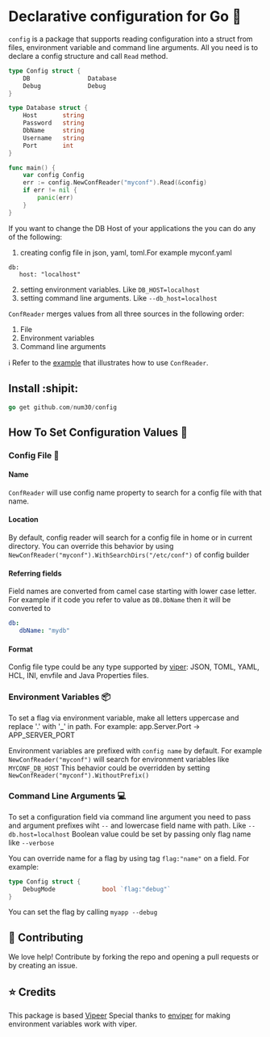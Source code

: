 # Declarative configuration for Go  :rocket:
`config` is a package that supports reading configuration into a struct from files, environment variable and command line arguments.
All you need is to declare a config structure and call `Read` method.

``` go
type Config struct {	
	DB                Database	
	Debug             Debug
}

type Database struct {
	Host       string
	Password   string
	DbName     string
	Username   string
	Port       int
}

func main() {
    var config Config
    err := config.NewConfReader("myconf").Read(&config)
    if err != nil {
        panic(err)
    }
}
```
If you want to change the DB Host of your applications the you can do any of the following:
1. creating config file in json, yaml, toml.For example myconf.yaml
``` 
db:
   host: "localhost"
```
2. setting environment variables. Like `DB_HOST=localhost`
3. setting command line arguments. Like `--db_host=localhost`

`ConfReader` merges values from all three sources in the following order:
1. File
2. Environment variables
3. Command line arguments

:information_source: Refer to the [example](/examples/main.go) that illustrates how to use `ConfReader`.

## Install :shipit:

``` go
go get github.com/num30/config  
```

## How To Set Configuration Values :construction_worker: 
### Config File  :memo:
#### Name
`ConfReader` will use config name property to search for a config file with that name.

#### Location
By default, config reader will search for a config file in home or in current directory. 
You can override this behavior by using `NewConfReader("myconf").WithSearchDirs("/etc/conf")` of config builder

#### Referring fields
Field names are converted from camel case starting with lower case letter. For example if it code you refer to value as `DB.DbName` then it will be converted to 
``` yaml
db:
   dbName: "mydb"
```

#### Format

Config file type could be any type supported by  [viper](https://github.com/spf13/viper#reading-config-files): JSON, TOML, YAML, HCL, INI, envfile and Java Properties files.

### Environment Variables :package:

To set a flag via environment variable, make all letters uppercase and replace '.' with '_' in path. For example: app.Server.Port -> APP_SERVER_PORT

Environment variables are prefixed with `config name` by default. For example `NewConfReader("myconf")` will search for environment variables like `MYCONF_DB_HOST` 
This behavior could be overridden by setting `NewConfReader("myconf").WithoutPrefix()`

### Command Line Arguments :computer:

To set a configuration field via command line argument you need to pass and argument prefixes wiht `--` and lowercase field name with path. Like `--db.host=localhost`
Boolean value could be set by passing only flag name like `--verbose`

You can override name for a flag by using tag `flag:"name"` on a field. For example:

``` go
type Config struct {		
	DebugMode             bool `flag:"debug"`
}
```
You can set the flag by calling `myapp --debug`


##  :clap: Contributing
We love help! Contribute by forking the repo and opening a pull requests or by creating an issue.

## :star: Credits
This package is based [Vipeer](https://github.com/spf13/viper)
Special thanks to [enviper](https://github.com/iamolegga/enviper) for making environment variables work with viper.